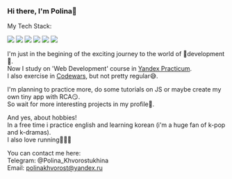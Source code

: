 ### Hi there, I'm Polina🌻

My Tech Stack:  

<img src="https://img.shields.io/badge/HTML-9370DB?style=for-the-badge&logo=html5&logoColor=FFFFFF"/> <img src="https://img.shields.io/badge/CSS-9370DB?style=for-the-badge&logo=css3&logoColor=FFFFFF"/> <img src="https://img.shields.io/badge/JavaScript-9370DB?style=for-the-badge&logo=JavaScript&logoColor=FFFFFF"/> <img src="https://img.shields.io/badge/Node.js-9370DB?style=for-the-badge&logo=nodedotjs&logoColor=FFFFFF"/> <img src="https://img.shields.io/badge/Git-9370DB?style=for-the-badge&logo=git&logoColor=FFFFFF"/> <img src="https://img.shields.io/badge/React-9370DB?style=for-the-badge&logo=react&logoColor=FFFFFF"/>

I'm just in the begining of the exciting journey to the world of 💜development💜.  
Now I study on 'Web Development' course in [Yandex Practicum](https://practicum.yandex.ru/).  
I also exercise in [Codewars](https://www.codewars.com/users/Polina-KHV), but not pretty regular😅.

I'm planning to practice more, do some tutorials on JS or maybe create my own tiny app with RCA😏.  
So wait for more interesting projects in my profile🌼.

And yes, about hobbies!  
In a free time i practice english and learning korean (i'm a huge fan of k-pop and k-dramas).  
I also love running🏃‍♀️💜

You can contact me here:  
Telegram: @Polina_Khvorostukhina  
Email: polinakhvorost@yandex.ru
